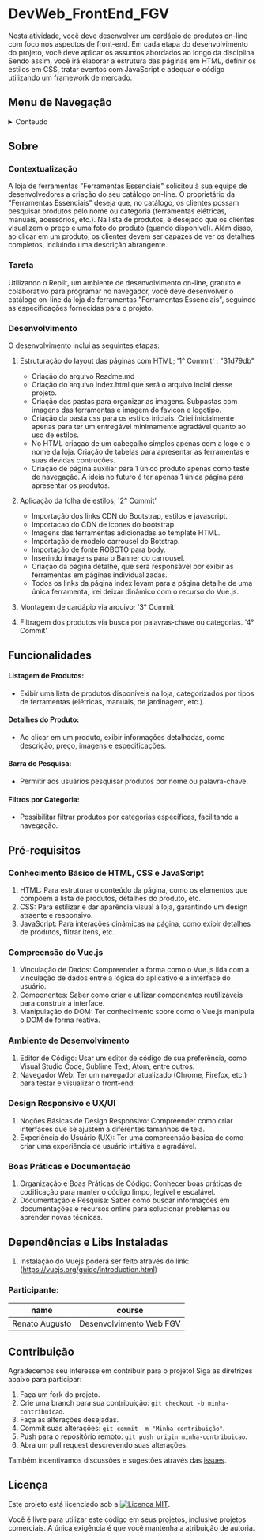 # DevWeb_FrontEnd_FGV

Nesta atividade, você deve desenvolver um cardápio de produtos on-line com foco nos aspectos de front-end.
Em cada etapa do desenvolvimento do projeto, você deve aplicar os assuntos abordados ao longo da disciplina. Sendo assim, você irá elaborar a estrutura das páginas em HTML, definir os estilos em CSS, tratar eventos com JavaScript e adequar o código utilizando um framework de mercado.

## Menu de Navegação
<details>

<summary>Conteudo</summary>
<ol>
<li><a href="#Sobre">Sobre</a></li>
<li><a href="#funcionalidades">Funcionalidades</a></li>
<li><a href="#Pré-Requisitos">Pré-Requisitos</a></li>
<li><a href="#Dependências e Libs Instaladas">Dependências e Libs Instaladas</a></li>
<li><a href="#Contribuição">Contribuição</a></li>
<li><a href="#licença">Licença</a></li>
</ol>    
</details>

## Sobre

### Contextualização
A loja de ferramentas "Ferramentas Essenciais" solicitou à sua equipe de desenvolvedores a criação do seu catálogo on-line.
O proprietário da "Ferramentas Essenciais" deseja que, no catálogo, os clientes possam pesquisar produtos pelo nome ou categoria (ferramentas elétricas, manuais, acessórios, etc.). Na lista de produtos, é desejado que os clientes visualizem o preço e uma foto do produto (quando disponível). Além disso, ao clicar em um produto, os clientes devem ser capazes de ver os detalhes completos, incluindo uma descrição abrangente.

### Tarefa
Utilizando o Replit, um ambiente de desenvolvimento on-line, gratuito e colaborativo para programar no navegador, você deve desenvolver o catálogo on-line da loja de ferramentas "Ferramentas Essenciais", seguindo as especificações fornecidas para o projeto. 

### Desenvolvimento
O desenvolvimento inclui as seguintes etapas:

1. Estruturação do layout das páginas com HTML; '1° Commit' : "31d79db"
    - Criação do arquivo Readme.md
    - Criação do arquivo index.html que será o arquivo incial desse projeto.
    - Criação das pastas para organizar as imagens. Subpastas com imagens das ferramentas e imagem do favicon e logotipo.
    - Criação da pasta css para os estilos iniciais. Criei inicialmente apenas para ter um entregável minimamente agradável quanto ao uso de estilos.
    - No HTML criaçao de um cabeçalho simples apenas com a logo e o nome da loja. Criação de tabelas para apresentar as ferramentas e suas devidas contruções.
    - Criação de página auxiliar para 1 único produto apenas como teste de navegação. A ideia no futuro é ter apenas 1 única página para apresentar os produtos.

2. Aplicação da folha de estilos; '2° Commit'
    - Importação dos links CDN do Bootstrap, estilos e javascript.
    - Importacao do CDN de icones do bootstrap.
    - Imagens das ferramentas adicionadas ao template HTML.
    - Importação de modelo carrousel do Botstrap.
    - Importação de fonte ROBOTO para body.
    - Inserindo imagens para o Banner do carrousel.
    - Criação da página detalhe, que será responsável por exibir as ferramentas em páginas individualizadas.
    - Todos os links da página index levam para a página detalhe de uma única ferramenta, irei deixar dinâmico com o recurso do Vue.js.

3. Montagem de cardápio via arquivo; '3° Commit'


4. Filtragem dos produtos via busca por palavras-chave ou categorias. '4° Commit'

## Funcionalidades

#### Listagem de Produtos: 
- Exibir uma lista de produtos disponíveis na loja, categorizados por tipos de ferramentas (elétricas, manuais, de jardinagem, etc.).

#### Detalhes do Produto:
- Ao clicar em um produto, exibir informações detalhadas, como descrição, preço, imagens e especificações.

#### Barra de Pesquisa: 
- Permitir aos usuários pesquisar produtos por nome ou palavra-chave.

#### Filtros por Categoria: 
- Possibilitar filtrar produtos por categorias específicas, facilitando a navegação.

## Pré-requisitos

### Conhecimento Básico de HTML, CSS e JavaScript
1. HTML: Para estruturar o conteúdo da página, como os elementos que compõem a lista de produtos, detalhes do produto, etc.
2. CSS: Para estilizar e dar aparência visual à loja, garantindo um design atraente e responsivo.
3. JavaScript: Para interações dinâmicas na página, como exibir detalhes de produtos, filtrar itens, etc.

### Compreensão do Vue.js
1. Vinculação de Dados: Compreender a forma como o Vue.js lida com a vinculação de dados entre a lógica do aplicativo e a interface do usuário.
2. Componentes: Saber como criar e utilizar componentes reutilizáveis para construir a interface.
3. Manipulação do DOM: Ter conhecimento sobre como o Vue.js manipula o DOM de forma reativa.

### Ambiente de Desenvolvimento
1. Editor de Código: Usar um editor de código de sua preferência, como Visual Studio Code, Sublime Text, Atom, entre outros.
2. Navegador Web: Ter um navegador atualizado (Chrome, Firefox, etc.) para testar e visualizar o front-end.

### Design Responsivo e UX/UI
1. Noções Básicas de Design Responsivo: Compreender como criar interfaces que se ajustem a diferentes tamanhos de tela.
2. Experiência do Usuário (UX): Ter uma compreensão básica de como criar uma experiência de usuário intuitiva e agradável.

### Boas Práticas e Documentação
1. Organização e Boas Práticas de Código: Conhecer boas práticas de codificação para manter o código limpo, legível e escalável.
2. Documentação e Pesquisa: Saber como buscar informações em documentações e recursos online para solucionar problemas ou aprender novas técnicas.

## Dependências e Libs Instaladas
1. Instalação do Vuejs poderá ser feito através do link: (https://vuejs.org/guide/introduction.html)


### Participante: 
|name|course|
| -------- | -------- |
|Renato Augusto|Desenvolvimento Web FGV|


## Contribuição

Agradecemos seu interesse em contribuir para o projeto! Siga as diretrizes abaixo para participar:

1. Faça um fork do projeto.
2. Crie uma branch para sua contribuição: `git checkout -b minha-contribuicao`.
3. Faça as alterações desejadas.
4. Commit suas alterações: `git commit -m "Minha contribuição"`.
5. Push para o repositório remoto: `git push origin minha-contribuicao`.
6. Abra um pull request descrevendo suas alterações.

Também incentivamos discussões e sugestões através das [issues](https://github.com/seu-usuario/seu-repositorio/issues).

## Licença

Este projeto está licenciado sob a <a href="https://opensource.org/licenses/MIT"><img src="https://img.shields.io/badge/Licen%C3%A7a-MIT-blue.svg" alt="Licença MIT"></a>.

Você é livre para utilizar este código em seus projetos, inclusive projetos comerciais. A única exigência é que você mantenha a atribuição de autoria.


